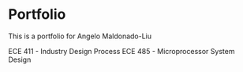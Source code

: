 # Portfolio
This is a portfolio for Angelo Maldonado-Liu

ECE 411 - Industry Design Process
ECE 485 - Microprocessor System Design
